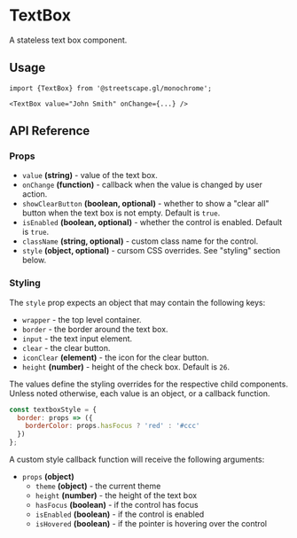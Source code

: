 # TextBox

A stateless text box component.

## Usage

    import {TextBox} from '@streetscape.gl/monochrome';

    <TextBox value="John Smith" onChange={...} />

## API Reference

### Props

* `value` **(string)** - value of the text box.
* `onChange` **(function)** - callback when the value is changed by user action.
* `showClearButton` **(boolean, optional)** - whether to show a "clear all" button when the text box is not empty. Default is `true`.
* `isEnabled` **(boolean, optional)** - whether the control is enabled. Default is `true`.
* `className` **(string, optional)** - custom class name for the control.
* `style` **(object, optional)** - cursom CSS overrides. See "styling" section below.


### Styling

The `style` prop expects an object that may contain the following keys:

* `wrapper` - the top level container.
* `border` - the border around the text box.
* `input` - the text input element.
* `clear` - the clear button.
* `iconClear` **(element)**  - the icon for the clear button.
* `height` **(number)** - height of the check box. Default is `26`.

The values define the styling overrides for the respective child components. Unless noted otherwise, each value is an object, or a callback function.

```jsx
const textboxStyle = {
  border: props => ({
    borderColor: props.hasFocus ? 'red' : '#ccc'
  })
};
```

A custom style callback function will receive the following arguments:

* `props` **(object)**
  - `theme` **(object)** - the current theme
  - `height` **(number)** - the height of the text box
  - `hasFocus` **(boolean)** - if the control has focus
  - `isEnabled` **(boolean)** - if the control is enabled
  - `isHovered` **(boolean)** - if the pointer is hovering over the control
